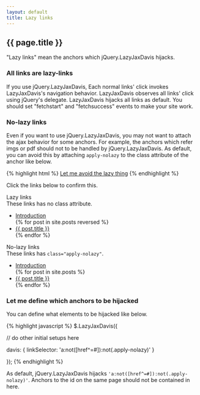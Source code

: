 ```yaml
---
layout: default
title: Lazy links
---
```


## {{ page.title }}

"Lazy links" mean the anchors which jQuery.LazyJaxDavis hijacks.  

### All links are lazy-links

If you use jQuery.LazyJaxDavis, Each normal links' click invokes LazyJaxDavis's navigation behavior. LazyJaxDavis observes all links' click using jQuery's delegate. LazyJaxDavis hijacks all links as default. You should set "fetchstart" and "fetchsuccess" events to make your site work.

### No-lazy links

Even if you want to use jQuery.LazyJaxDavis, you may not want to attach the ajax behavior for some anchors. For example, the anchors which refer imgs or pdf should not to be handled by jQuery.LazyJaxDavis. As default, you can avoid this by attaching `apply-nolazy` to the class attribute of the anchor like below.

{% highlight html %}
<a href="somewhere.html" class="apply-nolazy">Let me avoid the lazy thing</a>
{% endhighlight %}

Click the links below to confirm this.

<div class="mod-nolazytestnav">
	<div class="mod-nolazytestnav-lazy">
		<div class="h">Lazy links</div>
		<div class="p">These links has no class attribute.</div>
		<ul>
			<li><a href="{{ site.basedir }}/">Introduction</a></li>
			{% for post in site.posts reversed %}
				<li><a href="{{ site.basedir }}{{ post.url }}">{{ post.title }}</a></li>
			{% endfor %}
		</ul>
	</div>
	<div class="mod-nolazytestnav-nolazy">
		<div class="h">No-lazy links</div>
		<div class="p">These links has <code>class="apply-nolazy"</code>.</div>
		<ul>
			<li><a class="apply-nolazy" href="{{ site.basedir }}/">Introduction</a></li>
			{% for post in site.posts %}
				<li><a class="apply-nolazy" href="{{ site.basedir }}{{ post.url }}">{{ post.title }}</a></li>
			{% endfor %}
		</ul>
	</div>
</div>

### Let me define which anchors to be hijacked

You can define what elements to be hijacked like below.  

{% highlight javascript %}
$.LazyJaxDavis({

  // do other initial setups here

  davis: {
    linkSelector: 'a:not([href^=#]):not(.apply-nolazy)'
  }

});
{% endhighlight %}

As default, jQuery.LazyJaxDavis hijacks `'a:not([href^=#]):not(.apply-nolazy)'`. Anchors to the id on the same page should not be contained in here.


